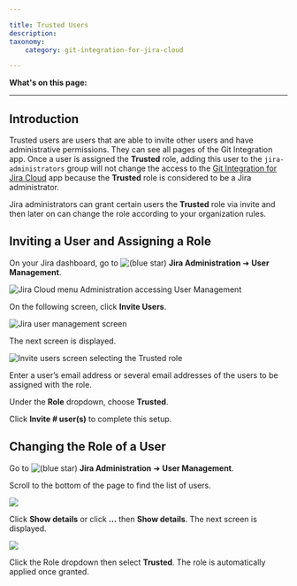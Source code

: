 ```yaml
---

title: Trusted Users
description:
taxonomy:
    category: git-integration-for-jira-cloud

---
```

**What's on this page:**

* * *

## Introduction

Trusted users are users that are able to invite other users and have administrative permissions. They can see all pages of the Git Integration app. Once a user is assigned the **Trusted** role, adding this user to the `jira-administrators` group will not change the access to the [Git Integration for Jira Cloud](https://marketplace.atlassian.com/apps/4984/git-integration-for-jira?hosting=cloud&tab=overview) app because the **Trusted** role is considered to be a Jira administrator.

Jira administrators can grant certain users the **Trusted** role via invite and then later on can change the role according to your organization rules.

## Inviting a User and Assigning a Role

On your Jira dashboard, go to ![(blue star)](/wiki/s/-1639011364/6452/8b4898d3c114827e64ec143b4fa79bb76a6cfa5b/_/images/icons/emoticons/star_blue.png) **Jira Administration** ➜ **User Management**.

![Jira Cloud menu Administration accessing User Management](https://bigbrassband.atlassian.net/wiki/download/attachments/792002572/gitcloud-jira-admin-user-mgr-menu-access.png?version=1&modificationDate=1601548276316&cacheVersion=1&api=v2)

On the following screen, click **Invite Users**.

![Jira user management screen](https://bigbrassband.atlassian.net/wiki/download/attachments/792002572/gitcloud-jira-admin-user-mgr-invite.png?version=1&modificationDate=1601549065688&cacheVersion=1&api=v2)

The next screen is displayed.

![Invite users screen selecting the Trusted role](https://bigbrassband.atlassian.net/wiki/download/thumbnails/792002572/gitcloud-jira-admin-invite-users.png?version=1&modificationDate=1601549598293&cacheVersion=1&api=v2&width=507&height=710)

Enter a user’s email address or several email addresses of the users to be assigned with the role.

Under the **Role** dropdown, choose **Trusted**.

Click **Invite # user(s)** to complete this setup.

## Changing the Role of a User

Go to ![(blue star)](/wiki/s/-1639011364/6452/8b4898d3c114827e64ec143b4fa79bb76a6cfa5b/_/images/icons/emoticons/star_blue.png) **Jira Administration** ➜ **User Management**.

Scroll to the bottom of the page to find the list of users.

![](https://bigbrassband.atlassian.net/wiki/download/attachments/792002572/gitcloud-user-mgr-userlist.png?version=1&modificationDate=1601550877546&cacheVersion=1&api=v2)

Click **Show details** or click **…** then **Show details**. The next screen is displayed.

![](https://bigbrassband.atlassian.net/wiki/download/thumbnails/792002572/gitcloud-user-show-details-roles.png?version=1&modificationDate=1601551488708&cacheVersion=1&api=v2&width=476&height=518)

Click the Role dropdown then select **Trusted**. The role is automatically applied once granted.